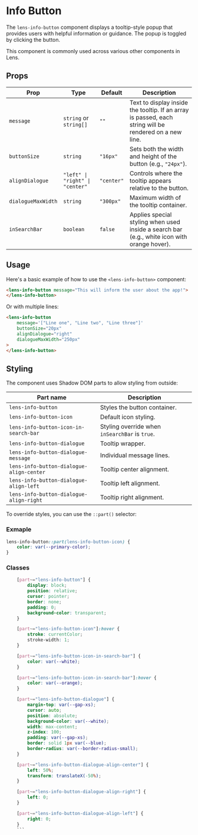 # Info Button

The `lens-info-button` component displays a tooltip-style popup that provides users with helpful information or guidance. The popup is toggled by clicking the button.

This component is commonly used across various other components in Lens.

## Props

| Prop               | Type                            | Default    | Description                                                                                            |
| ------------------ | ------------------------------- | ---------- | ------------------------------------------------------------------------------------------------------ |
| `message`          | `string` or `string[]`          | `""`       | Text to display inside the tooltip. If an array is passed, each string will be rendered on a new line. |
| `buttonSize`       | `string`                        | `"16px"`   | Sets both the width and height of the button (e.g., `"24px"`).                                         |
| `alignDialogue`    | `"left" \| "right" \| "center"` | `"center"` | Controls where the tooltip appears relative to the button.                                             |
| `dialogueMaxWidth` | `string`                        | `"300px"`  | Maximum width of the tooltip container.                                                                |
| `inSearchBar`      | `boolean`                       | `false`    | Applies special styling when used inside a search bar (e.g., white icon with orange hover).            |

## Usage

Here's a basic example of how to use the `<lens-info-button>` component:

```html
<lens-info-button message="This will inform the user about the app!">
</lens-info-button>
```

Or with multiple lines:

```html
<lens-info-button
    message='["Line one", "Line two", "Line three"]'
    buttonSize="20px"
    alignDialogue="right"
    dialogueMaxWidth="250px"
>
</lens-info-button>
```

## Styling

The component uses Shadow DOM parts to allow styling from outside:

| Part name                                | Description                                    |
| ---------------------------------------- | ---------------------------------------------- |
| `lens-info-button`                       | Styles the button container.                   |
| `lens-info-button-icon`                  | Default icon styling.                          |
| `lens-info-button-icon-in-search-bar`    | Styling override when `inSearchBar` is `true`. |
| `lens-info-button-dialogue`              | Tooltip wrapper.                               |
| `lens-info-button-dialogue-message`      | Individual message lines.                      |
| `lens-info-button-dialogue-align-center` | Tooltip center alignment.                      |
| `lens-info-button-dialogue-align-left`   | Tooltip left alignment.                        |
| `lens-info-button-dialogue-align-right`  | Tooltip right alignment.                       |

To override styles, you can use the `::part()` selector:

### Exmaple

```css
lens-info-button::part(lens-info-button-icon) {
    color: var(--primary-color);
}
```

### Classes

````css
    [part~="lens-info-button"] {
        display: block;
        position: relative;
        cursor: pointer;
        border: none;
        padding: 0;
        background-color: transparent;
    }

    [part~="lens-info-button-icon"]:hover {
        stroke: currentColor;
        stroke-width: 1;
    }

    [part~="lens-info-button-icon-in-search-bar"] {
        color: var(--white);
    }

    [part~="lens-info-button-icon-in-search-bar"]:hover {
        color: var(--orange);
    }

    [part~="lens-info-button-dialogue"] {
        margin-top: var(--gap-xs);
        cursor: auto;
        position: absolute;
        background-color: var(--white);
        width: max-content;
        z-index: 100;
        padding: var(--gap-xs);
        border: solid 1px var(--blue);
        border-radius: var(--border-radius-small);
    }

    [part~="lens-info-button-dialogue-align-center"] {
        left: 50%;
        transform: translateX(-50%);
    }

    [part~="lens-info-button-dialogue-align-right"] {
        left: 0;
    }

    [part~="lens-info-button-dialogue-align-left"] {
        right: 0;
    }
    ```
````
